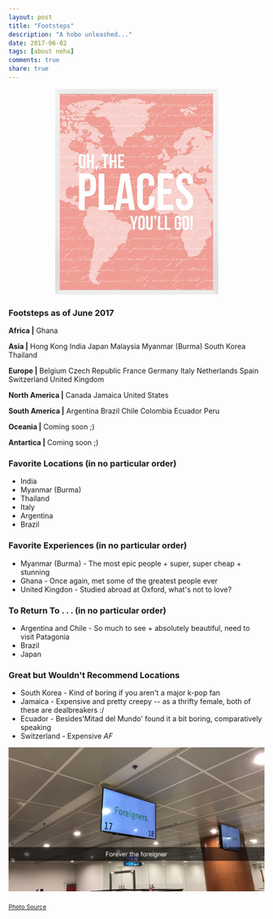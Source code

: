 ```yaml
---
layout: post
title: "Footsteps"
description: "A hobo unleashed..."
date: 2017-06-02
tags: [about neha]
comments: true
share: true
---
```


<p align="center">
  <img src="/images/places.png">
</p>

### Footsteps as of June 2017

__Africa |__
Ghana

__Asia |__
Hong Kong
India
Japan
Malaysia
Myanmar (Burma)
South Korea
Thailand

__Europe |__
Belgium
Czech Republic
France
Germany
Italy 
Netherlands
Spain
Switzerland
United Kingdom

__North America |__
Canada
Jamaica
United States

__South America |__
Argentina
Brazil
Chile
Colombia
Ecuador
Peru

__Oceania |__
Coming soon ;) 

__Antartica |__
Coming soon ;)

### Favorite Locations (in no particular order)

* India
* Myanmar (Burma)
* Thailand
* Italy
* Argentina
* Brazil

### Favorite Experiences (in no particular order)

* Myanmar (Burma) - The most epic people + super, super cheap + stunning
* Ghana - Once again, met some of the greatest people ever
* United Kingdon - Studied abroad at Oxford, what's not to love?

### To Return To . . . (in no particular order)

* Argentina and Chile - So much to see + absolutely beautiful, need to visit Patagonia
* Brazil 
* Japan

### Great but Wouldn't Recommend Locations 

* South Korea - Kind of boring if you aren't a major k-pop fan
* Jamaica - Expensive and pretty creepy -- as a thrifty female, both of these are dealbreakers :/
* Ecuador - Besides'Mitad del Mundo' found it a bit boring, comparatively speaking
* Switzerland - Expensive *AF*

<p align="center">
  <img src="/images/ForevertheForeigner.jpeg">
</p>

<sub>[Photo Source](https://www.etsy.com/listing/179540130/printable-world-map-oh-the-places-youll)</sub>

